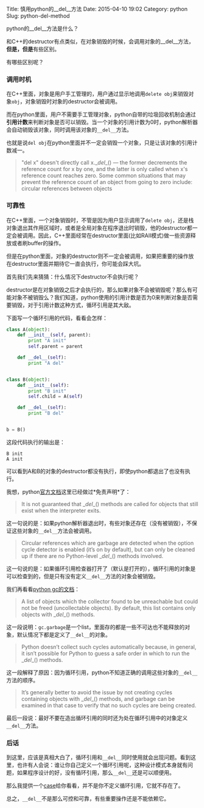 Title: 慎用python的__del__方法
Date: 2015-04-10 19:02
Category: python
Slug: python-del-method

python的\__del__方法是什么？

和C++的destructor有点类似，在对象销毁的时候，会调用对象的\__del__方法，**但是，但是**有些区别。

有哪些区别呢？

### 调用时机

在C++里面，对象是用户手工管理的，用户通过显示地调用`delete obj`来销毁对象`obj`，对象销毁时对象的destructor会被调用。

而在python里面，用户不需要手工管理对象，python自带的垃圾回收机制会通过**引用计数**来判断对象是否可以销毁。当一个对象的引用计数为0时，python解析器会自动销毁该对象，同时调用该对象的`__del__`方法。

也就是说`del obj`在python里面并不一定会销毁一个对象，只是让该对象的引用计数减一。

> "del x" doesn't directly call x.\__del__() — the former decrements the reference count for x by one, and the latter is only called when x's reference count reaches zero. Some common situations that may prevent the reference count of an object from going to zero include: circular references between objects


### 可靠性
在C++里面，一个对象销毁时，不管是因为用户显示调用了`delete obj`，还是栈对象退出其作用区域时，或者是全局对象在程序退出时销毁，他的destructor都一定会被调用。因此，C++里面经常在destructor里面(比如RAII模式)做一些资源释放或者刷buffer的操作。

但是在python里面，对象的destructor则不一定会被调用，如果把重要的操作放在destructor里面并期待它一直会执行，你可能会踩大坑。

首先我们先来猜猜：什么情况下destructor不会执行呢？

destructor是在对象销毁之后才会执行的，那么如果对象不会被销毁呢？那么有可能对象不被销毁么？我们知道，python使用的引用计数是否为0来判断对象是否需要销毁，对于引用计数这种方式，循环引用是其大敌。

下面写一个循环引用的代码，看看会怎样：

```python
class A(object):
    def __init__(self, parent):
        print "A init"
        self.parent = parent

    def __del__(self):
        print "A del"


class B(object):
    def __init__(self):
        print "B init"
        self.child = A(self)

    def __del__(self):
        print "B del"


b = B()
```
这段代码执行的输出是：

```
B init
A init
```

可以看到A和B的对象的destructor都没有执行，即使python都退出了也没有执行。

我想，python[官方文档](https://docs.python.org/2/reference/datamodel.html#object.__del__)这里已经做过*免责声明*了：

> It is not guaranteed that \__del__() methods are called for objects that still exist when the interpreter exits.

这一句说的是：如果python解析器退出时，有些对象还存在（没有被销毁），不保证这些对象的`__del__`方法会被调用。

> Circular references which are garbage are detected when the option cycle detector is enabled (it’s on by default), but can only be cleaned up if there are no Python-level \__del__() methods involved.

这一句说的是：如果循环引用检查器打开了（默认是打开的），循环引用的对象是可以检查到的，但是只有没有定义`__del__`方法的对象会被销毁。

我们再看看[python gc的文档](https://docs.python.org/2/library/gc.html#gc.garbage)：

> A list of objects which the collector found to be unreachable but could not be freed (uncollectable objects). By default, this list contains only objects with \__del__() methods. 

这一段说明：`gc.garbage`是一个list，里面存的都是一些不可达也不能释放的对象，默认情况下都是定义了`__del__`的对象。

> Python doesn’t collect such cycles automatically because, in general, it isn’t possible for Python to guess a safe order in which to run the \__del__() methods. 

这一段解释了原因：因为循环引用，python不知道正确的调用这些对象的`__del__`方法的顺序。

> It’s generally better to avoid the issue by not creating cycles containing objects with \__del__() methods, and garbage can be examined in that case to verify that no such cycles are being created.

最后一段说：最好不要在造出循环引用的同时还为处在循环引用中的对象定义`__del__`方法。

### 后话
到这里，应该是真相大白了，循环引用和`__del__`同时使用就会出现问题。看到这里，也许有人会说：谁让你自己定义一个循环引用呢，这种设计模式本身就有问题，如果程序设计的好，没有循环引用，那么`__del__`还是可以顺便用。

那么我提供一个[case](http://www.708luo.com/posts/2015/04/python-new-style-class-del/)给你看看，并不是你不定义循环引用，它就不存在了。

总之，`__del__`不是那么可控和可靠，有些重要操作还是不能依赖它。
